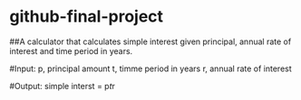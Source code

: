 # github-final-project

##A calculator that calculates simple interest given principal, annual rate of interest and time period in years.

#Input:
  p, principal amount
  t, timme period in years
  r, annual rate of interest
  
 #Output:
  simple interst = p*t*r
